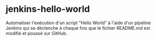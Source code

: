 # jenkins-hello-world
Automatiser l'exécution d'un script "Hello World" à l'aide d'un pipeline Jenkins qui se déclenche à chaque fois que le fichier README.md est modifié et poussé sur GitHub.
